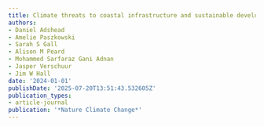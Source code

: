 ```yaml
---
title: Climate threats to coastal infrastructure and sustainable development outcomes
authors:
- Daniel Adshead
- Amelie Paszkowski
- Sarah S Gall
- Alison M Peard
- Mohammed Sarfaraz Gani Adnan
- Jasper Verschuur
- Jim W Hall
date: '2024-01-01'
publishDate: '2025-07-20T13:51:43.532605Z'
publication_types:
- article-journal
publication: '*Nature Climate Change*'
---
```

